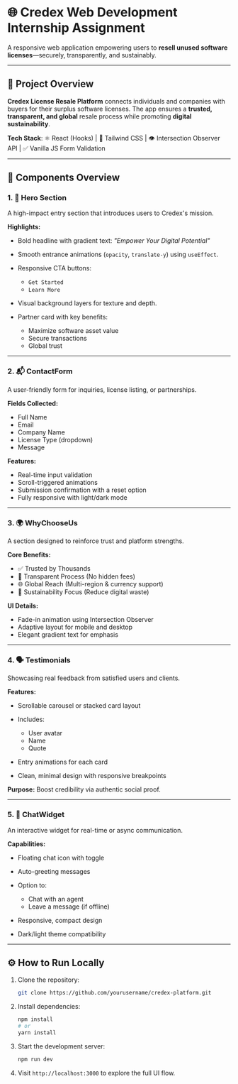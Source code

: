 

# 🌐 Credex Web Development Internship Assignment

A responsive web application empowering users to **resell unused software licenses**—securely, transparently, and sustainably.

---

## 🧩 Project Overview

**Credex License Resale Platform** connects individuals and companies with buyers for their surplus software licenses. The app ensures a **trusted, transparent, and global** resale process while promoting **digital sustainability**.

**Tech Stack**:
⚛️ React (Hooks) | 🎨 Tailwind CSS | 👁️ Intersection Observer API | ✅ Vanilla JS Form Validation

---

## 🔧 Components Overview

### 1. 🚀 Hero Section

A high-impact entry section that introduces users to Credex's mission.

**Highlights:**

* Bold headline with gradient text:
  *"Empower Your Digital Potential"*
* Smooth entrance animations (`opacity`, `translate-y`) using `useEffect`.
* Responsive CTA buttons:

  * `Get Started`
  * `Learn More`
* Visual background layers for texture and depth.
* Partner card with key benefits:

  * Maximize software asset value
  * Secure transactions
  * Global trust

---

### 2. 📬 ContactForm

A user-friendly form for inquiries, license listing, or partnerships.

**Fields Collected:**

* Full Name
* Email
* Company Name
* License Type (dropdown)
* Message

**Features:**

* Real-time input validation
* Scroll-triggered animations
* Submission confirmation with a reset option
* Fully responsive with light/dark mode

---

### 3. 🌍 WhyChooseUs

A section designed to reinforce trust and platform strengths.

**Core Benefits:**

* ✅ Trusted by Thousands
* 💼 Transparent Process (No hidden fees)
* 🌐 Global Reach (Multi-region & currency support)
* 🌱 Sustainability Focus (Reduce digital waste)

**UI Details:**

* Fade-in animation using Intersection Observer
* Adaptive layout for mobile and desktop
* Elegant gradient text for emphasis

---

### 4. 🗣️ Testimonials

Showcasing real feedback from satisfied users and clients.

**Features:**

* Scrollable carousel or stacked card layout
* Includes:

  * User avatar
  * Name
  * Quote
* Entry animations for each card
* Clean, minimal design with responsive breakpoints

**Purpose:** Boost credibility via authentic social proof.

---

### 5. 💬 ChatWidget

An interactive widget for real-time or async communication.

**Capabilities:**

* Floating chat icon with toggle
* Auto-greeting messages
* Option to:

  * Chat with an agent
  * Leave a message (if offline)
* Responsive, compact design
* Dark/light theme compatibility

---

## ⚙️ How to Run Locally

1. Clone the repository:

   ```bash
   git clone https://github.com/yourusername/credex-platform.git
   ```

2. Install dependencies:

   ```bash
   npm install
   # or
   yarn install
   ```

3. Start the development server:

   ```bash
   npm run dev
   ```

4. Visit `http://localhost:3000` to explore the full UI flow.

